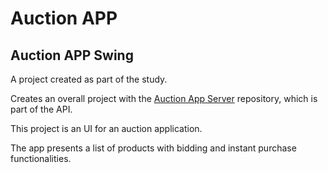 # Auction APP

## Auction APP Swing

A project created as part of the study.

Creates an overall project with the [Auction App Server](https://github.com/lwalik/auction-app-server) repository, which is part of the API.

This project is an UI for an auction application.

The app presents a list of products with bidding and instant purchase functionalities.
